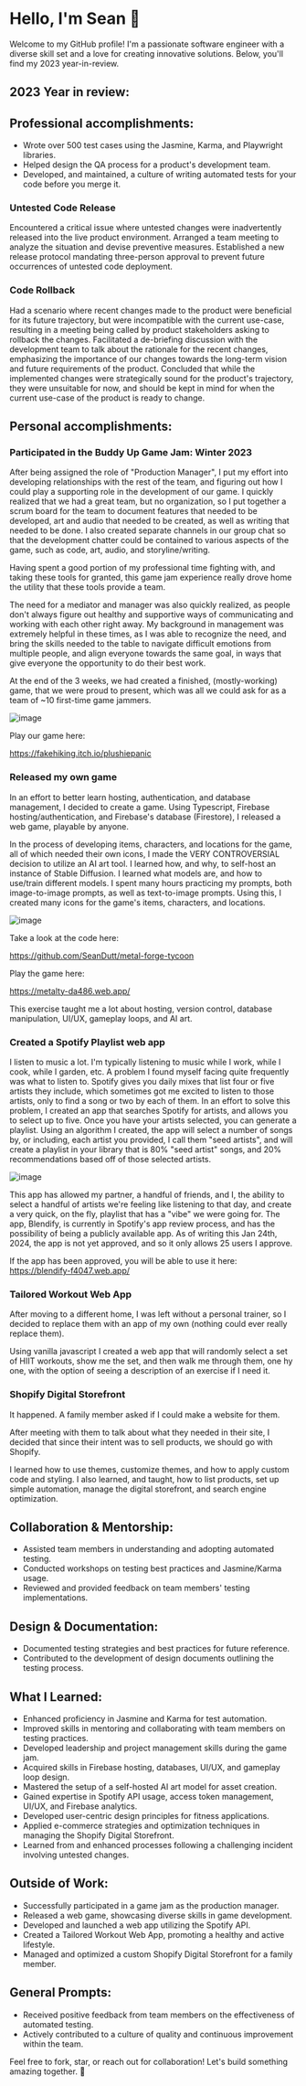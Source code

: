 # Hello, I'm Sean 👋

Welcome to my GitHub profile! I'm a passionate software engineer with a diverse skill set and a love for creating innovative solutions. Below, you'll find my 2023 year-in-review.

## 2023 Year in review:

## Professional accomplishments:

- Wrote over 500 test cases using the Jasmine, Karma, and Playwright libraries.
- Helped design the QA process for a product's development team.
- Developed, and maintained, a culture of writing automated tests for your code before you merge it.

### Untested Code Release
Encountered a critical issue where untested changes were inadvertently released into the live product environment.
Arranged a team meeting to analyze the situation and devise preventive measures.
Established a new release protocol mandating three-person approval to prevent future occurrences of untested code deployment.


### Code Rollback
Had a scenario where recent changes made to the product were beneficial for its future trajectory, but were incompatible with the current use-case, resulting in a meeting being called by product stakeholders asking to rollback the changes.
Facilitated a de-briefing discussion with the development team to talk about the rationale for the recent changes, emphasizing the importance of our changes towards the long-term vision and future requirements of the product.
Concluded that while the implemented changes were strategically sound for the product's trajectory, they were unsuitable for now, and should be kept in mind for when the current use-case of the product is ready to change.

## Personal accomplishments:

### Participated in the Buddy Up Game Jam: Winter 2023
After being assigned the role of "Production Manager", I put my effort into developing relationships with the rest of the team, and figuring out how I could play a supporting role in the development of our game.
I quickly realized that we had a great team, but no organization, so I put together a scrum board for the team to document features that needed to be developed, art and audio that needed to be created, as well as writing that needed to be done. I also created separate channels in our group chat so that the development chatter could be contained to various aspects of the game, such as code, art, audio, and storyline/writing.

Having spent a good portion of my professional time fighting with, and taking these tools for granted, this game jam experience really drove home the utility that these tools provide a team.

The need for a mediator and manager was also quickly realized, as people don't always figure out healthy and supportive ways of communicating and working with each other right away. My background in management was extremely helpful in these times, as I was able to recognize the need, and bring the skills needed to the table to navigate difficult emotions from multiple people, and align everyone towards the same goal, in ways that give everyone the opportunity to do their best work.

At the end of the 3 weeks, we had created a finished, (mostly-working) game, that we were proud to present, which was all we could ask for as a team of ~10 first-time game jammers.

![image](https://github.com/SeanDutt/SeanDutt/assets/80294286/0b736071-6346-495a-a32e-da9594b2138b)

Play our game here:

https://fakehiking.itch.io/plushiepanic


### Released my own game
In an effort to better learn hosting, authentication, and database management, I decided to create a game.
Using Typescript, Firebase hosting/authentication, and Firebase's database (Firestore), I released a web game, playable by anyone.

In the process of developing items, characters, and locations for the game, all of which needed their own icons, I made the VERY CONTROVERSIAL decision to utilize an AI art tool.
I learned how, and why, to self-host an instance of Stable Diffusion. I learned what models are, and how to use/train different models. I spent many hours practicing my prompts, both image-to-image prompts, as well as text-to-image prompts. Using this, I created many icons for the game's items, characters, and locations.

![image](https://github.com/SeanDutt/SeanDutt/assets/80294286/0b4d273c-3512-4a96-9bf9-e50293a43d53)

Take a look at the code here:

https://github.com/SeanDutt/metal-forge-tycoon

Play the game here:

https://metalty-da486.web.app/

This exercise taught me a lot about hosting, version control, database manipulation, UI/UX, gameplay loops, and AI art.


### Created a Spotify Playlist web app
I listen to music a lot. I'm typically listening to music while I work, while I cook, while I garden, etc.
A problem I found myself facing quite frequently was what to listen to. Spotify gives you daily mixes that list four or five artists they include, which sometimes got me excited to listen to those artists, only to find a song or two by each of them.
In an effort to solve this problem, I created an app that searches Spotify for artists, and allows you to select up to five. Once you have your artists selected, you can generate a playlist.
Using an algorithm I created, the app will select a number of songs by, or including, each artist you provided, I call them "seed artists", and will create a playlist in your library that is 80% "seed artist" songs, and 20% recommendations based off of those selected artists.

![image](https://github.com/SeanDutt/SeanDutt/assets/80294286/28452562-02f4-4514-a72b-d31871171366)

This app has allowed my partner, a handful of friends, and I, the ability to select a handful of artists we're feeling like listening to that day, and create a very quick, on the fly, playlist that has a "vibe" we were going for.
The app, Blendify, is currently in Spotify's app review process, and has the possibility of being a publicly available app.
As of writing this Jan 24th, 2024, the app is not yet approved, and so it only allows 25 users I approve.

If the app has been approved, you will be able to use it here:
https://blendify-f4047.web.app/


### Tailored Workout Web App
After moving to a different home, I was left without a personal trainer, so I decided to replace them with an app of my own (nothing could ever really replace them).

Using vanilla javascript I created a web app that will randomly select a set of HIIT workouts, show me the set, and then walk me through them, one hy one, with the option of seeing a description of an exercise if I need it.

### Shopify Digital Storefront
It happened. A family member asked if I could make a website for them.

After meeting with them to talk about what they needed in their site, I decided that since their intent was to sell products, we should go with Shopify.

I learned how to use themes, customize themes, and how to apply custom code and styling. I also learned, and taught, how to list products, set up simple automation, manage the digital storefront, and search engine optimization.

## Collaboration & Mentorship:

- Assisted team members in understanding and adopting automated testing.
- Conducted workshops on testing best practices and Jasmine/Karma usage.
- Reviewed and provided feedback on team members' testing implementations.
  
## Design & Documentation:

- Documented testing strategies and best practices for future reference.
- Contributed to the development of design documents outlining the testing process.

## What I Learned:

- Enhanced proficiency in Jasmine and Karma for test automation.
- Improved skills in mentoring and collaborating with team members on testing practices.
- Developed leadership and project management skills during the game jam.
- Acquired skills in Firebase hosting, databases, UI/UX, and gameplay loop design.
- Mastered the setup of a self-hosted AI art model for asset creation.
- Gained expertise in Spotify API usage, access token management, UI/UX, and Firebase analytics.
- Developed user-centric design principles for fitness applications.
- Applied e-commerce strategies and optimization techniques in managing the Shopify Digital Storefront.
- Learned from and enhanced processes following a challenging incident involving untested changes.

## Outside of Work:

- Successfully participated in a game jam as the production manager.
- Released a web game, showcasing diverse skills in game development.
- Developed and launched a web app utilizing the Spotify API.
- Created a Tailored Workout Web App, promoting a healthy and active lifestyle.
- Managed and optimized a custom Shopify Digital Storefront for a family member.

## General Prompts:

- Received positive feedback from team members on the effectiveness of automated testing.
- Actively contributed to a culture of quality and continuous improvement within the team.

Feel free to fork, star, or reach out for collaboration! Let's build something amazing together. 🚀
